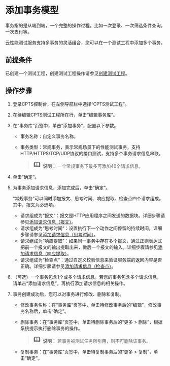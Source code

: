 # 添加事务模型<a name="cpts_01_0011"></a>

事务指的是从端到端，一个完整的操作过程，比如一次登录、一次筛选条件查询，一次支付等。

云性能测试服务支持多事务的灵活组合，您可以在一个测试工程中添加多个事务。

## 前提条件<a name="section12824175483610"></a>

已创建一个测试工程，创建测试工程操作请参见[创建测试工程](创建测试工程.md)。

## 操作步骤<a name="section97021238103218"></a>

1.  登录CPTS控制台，在左侧导航栏中选择“CPTS测试工程“。
2.  在待编辑CPTS测试工程所在行，单击“编辑事务库”。
3.  在“事务库“页签中，单击“添加事务“，配置以下参数。
    -   事务名称：自定义事务名称。
    -   事务类型：常规事务，表示常规场景下的性能测试事务，支持HTTP/HTTPS/TCP/UDP协议的接口测试，支持多个事务请求信息串联。

        >![](public_sys-resources/icon-note.gif) **说明：** 
        >一个常规事务下最多可添加40个请求信息。


4.  单击“确定“。
5.  为事务添加请求信息，添加完成后，单击“确定”。

    “常规事务”可以同时添加报文、思考时间、响应提取、检查点四个请求组成。其中，报文为必选项。

    -   请求组成为“报文“：报文是HTTP应用程序之间发送的数据块。详细步骤请参见[添加请求信息（报文）](添加请求信息（报文）.md)。
    -   请求组成为“思考时间“：设置执行下一个动作之间停留的持续时间。详细步骤请参见[添加请求信息（思考时间）](添加请求信息（思考时间）.md)。
    -   请求组成为“响应提取”：如果同一事务中存在多个报文，通过正则表达式把前一个报文的输出提取出来，做后一个报文的输入。详细步骤请参见[添加请求信息（响应提取）](添加请求信息（响应提取）.md)。
    -   请求组成为“检查点“：通过自定义校验信息来验证服务端的返回内容是否正确。详细步骤请参见[添加请求信息（检查点）](添加请求信息（检查点）.md)。

6.  （可选）一个事务包含1个或多个请求信息。若您的事务包含多个请求信息，请单击“添加请求信息”，再执行添加请求信息的相关操作。
7.  事务创建成功后，您可以对事务进行修改、删除和复制。
    -   修改事务名称：在“事务库“页签中，单击待修改事务后的“编辑”，修改事务名称后，单击“确定”。
    -   删除事务：在“事务库“页签中，单击待删除事务后的“更多 \> 删除”，根据系统提示执行删除事务的操作。

        >![](public_sys-resources/icon-note.gif) **说明：** 
        >若事务被测试任务所引用，则不可删除该事务。

    -   复制事务：在“事务库“页签中，单击待复制事务后的“更多 \> 复制”，单击“确定”。


